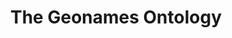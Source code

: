 ---
schema: default
title: The Geonames Ontology
notes: >-
  The Geonames ontology provides elements of description for geographical
  features defined in the geonames.org data base @en
organization: DataScientia Foundation
resources:
  - name: GEONAMES.UAN.owl
    url: >-
      http://git.knowdive.disi.unitn.it:8080/knowledge/LiveKnowledge/SREP/GEONAMES_schema/input/raw/master/GEONAMES.UAN.owl
    format: owl
    description: >-
      The Geonames ontology provides elements of description for geographical
      features defined in the geonames.org data base @en
    license: Creative Commons
    status: Unannotated
    byteSize: '610.749'
    issued: '2012-10-29'
    language: en
    modified: '17 December 2020, 01:33 (UTC+01:00)'
    OntologyEngineeringTool: Protégé
    ontologyLanguage: owl
    ontologySyntax: rdf
    example: Unknown
    ReferenceLKRepository: SREP
    referenceOntology: Unknown
    referenceDatasets: Unknown
distribution: geonames-owl
keyword: geography
publisher: Geonames.org
category:
  - Upper-Level
versionNotes: '2020: Annual review OK'
landingPage: 'http://www.geonames.org/ontology/documentation.html'
accessRigths: Public
creator: Bernart Vatant
hasVersion: Unknown
isVersionOf: Unknown
issued: '2012-10-29'
modified: '17 December 2020, 01:33 (UTC+01:00)'
language: en
provenance: "(2014-04-10) Bernard Vatant: Annual review OK. The ontology is quite stable now, although I would not build it that way if I have to start it now from scratch. This vocabulary is too much driven by the Geonames data base structure.
(2013-05-23) Ghislain Atemezing: Good example of vocabulary handling versioning information both in the RDF file and the documentation.
(2015-03-25) Bernard Vatant: Annual review OK. Deleted false positive version.
(2016-06-22) Ghislain Atemezing: Annual review OK.
(2018-03-20) Ghislain Atemezing: Annual review OK.
(2020-09-18) Ghislain Atemezing: Annual review OK
Provenance from: LOV"
page: 'http://www.geonames.org/ontology'
wasGeneratedBy: Unknown
versionInfo: version 3.1
formalityLevel: Teleontology
OntologyEngineeringMethodology: Unknown
acronym: gn
CompetencyQuestion: Unknown
preferredNamespacePrefix: ontology
toDoList: To completely annotate.
namespacesGenerated: Unknown
namespacesReused: Unknown
datasetLevel: Knowledge Level(L3-4)
spatialExtent: Unknown
temporalExtent: Unknown
datLicense: Creative Commons
DatOwner: Unknown
DatPublicationTimeStamp: Unknown
---